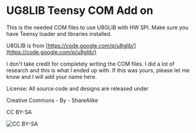 UG8LIB Teensy COM Add on
=============================

This is the needed COM files to use U8GLIB with HW SPI. 
Make sure you have Teensy loader and libraries installed.

U8GLIB is from 
[https://code.google.com/p/u8glib/](https://code.google.com/p/u8glib/)

I don't take credit for completely writing the COM files. I did a lot of research and this is what I ended up with.
If this was yours, please let me know and I will add your name here. 

License: All source code and designs are released under 

Creative Commons - By - ShareAlike 

CC BY-SA

![CC BY-SA](http://i.creativecommons.org/l/by-sa/3.0/88x31.png)
